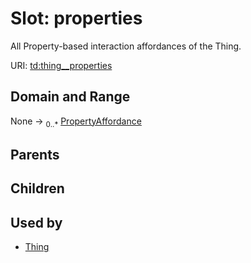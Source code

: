 
# Slot: properties


All Property-based interaction affordances of the Thing.

URI: [td:thing__properties](https://www.w3.org/2019/wot/td#thing__properties)


## Domain and Range

None &#8594;  <sub>0..\*</sub> [PropertyAffordance](PropertyAffordance.md)

## Parents


## Children


## Used by

 * [Thing](Thing.md)
